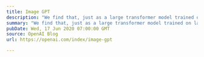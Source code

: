 ```yaml
---
title: Image GPT
description: "We find that, just as a large transformer model trained on language can generate coherent text, the same exact model trained on pixel sequences can generate coherent image completions and samples. By establishing a correlation between sample quality and image classification accuracy, we show that our best generative model also contains features competitive with top convolutional nets in the unsupervised setting."
summary: "We find that, just as a large transformer model trained on language can generate coherent text, the same exact model trained on pixel sequences can generate coherent image completions and samples. By establishing a correlation between sample quality and image classification accuracy, we show that our best generative model also contains features competitive with top convolutional nets in the unsupervised setting."
pubDate: Wed, 17 Jun 2020 07:00:00 GMT
source: OpenAI Blog
url: https://openai.com/index/image-gpt

---
```


